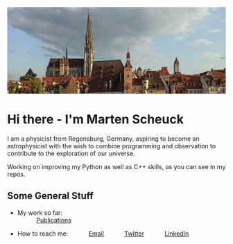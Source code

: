 <img src="RegensburgSkyline.jpg" height="200" width="1100">

# Hi there - I'm Marten Scheuck
I am a physicist from Regensburg, Germany, aspiring to become an astrophysicist with the wish to combine programming and observation to contribute to the exploration of our universe.

Working on improving my Python as well as C++ skills, as you can see in my repos.

## Some General Stuff
* My work so far:<br>
&nbsp;&nbsp;&nbsp;&nbsp;&nbsp;&nbsp;&nbsp;&nbsp;&nbsp;&nbsp; [Publications](https://www.researchgate.net/profile/Marten-Scheuck-2)<br>

* How to reach me:
&nbsp;&nbsp;&nbsp;&nbsp;&nbsp;&nbsp;&nbsp;&nbsp;&nbsp;&nbsp; [Email](martenscheuck@gmail.com)
&nbsp;&nbsp;&nbsp;&nbsp;&nbsp;&nbsp;&nbsp;&nbsp;&nbsp;&nbsp; [Twitter](https://twitter.com/MartenScheuck)
&nbsp;&nbsp;&nbsp;&nbsp;&nbsp;&nbsp;&nbsp;&nbsp;&nbsp;&nbsp; [LinkedIn](https://www.linkedin.com/in/marten-scheuck/)
